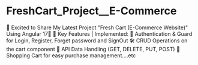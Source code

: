 # FreshCart_Project__E-Commerce
🌟 Excited to Share My Latest Project "Fresh Cart (E-Commerce Website)" Using Angular 17🚀   🔹 Key Features | Implemented:  🔐 Authentication &amp; Guard for Login, Register, Forget password and SignOut  🛠️ CRUD Operations on the cart component  🔄 API Data Handling (GET, DELETE, PUT, POST)  🛒 Shopping Cart for easy purchase management....etc
